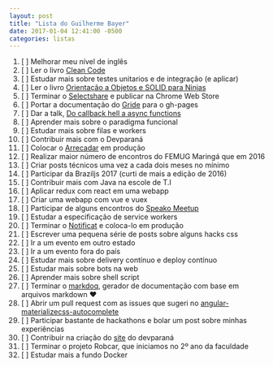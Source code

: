 ```yaml
---
layout: post
title: "Lista do Guilherme Bayer"
date: 2017-01-04 12:41:00 -0500
categories: listas
---
```


1. [ ] Melhorar meu nível de inglês
2. [ ] Ler o livro [Clean Code](https://www.amazon.com.br/Clean-Code-Handbook-Software-Craftsmanship/dp/0132350882)
3. [ ] Estudar mais sobre testes unitarios e de integração (e aplicar)
4. [ ] Ler o livro [Orientação a Objetos e SOLID para Ninjas](https://www.casadocodigo.com.br/products/livro-oo-solid)
5. [ ] Terminar o [Selectshare](https://github.com/guuibayer/selectshare) e publicar na Chrome Web Store
6. [ ] Portar a documentação do [Gride](https://github.com/guuibayer/gride) para o gh-pages
7. [ ] Dar a talk, [Do callback hell a async functions](https://docs.google.com/presentation/d/1SscZa_Yxzp8uE3x83xTFbIfDOkZxfd-H10XQ04hP1GA/edit?usp=sharing)
8. [ ] Aprender mais sobre o paradigma funcional
9. [ ] Estudar mais sobre filas e workers
10. [ ] Contribuir mais com o Devparaná
11. [ ] Colocar o [Arrecadar](https://github.com/arrecadar) em produção
12. [ ] Realizar maior número de encontros do FEMUG Maringá que em 2016
13. [ ] Criar posts técnicos uma vez a cada dois meses no mínimo
14. [ ] Participar da Braziljs 2017 (curti de mais a edição de 2016)
15. [ ] Contribuir mais com Java na escole de T.I
16. [ ] Aplicar redux com react em uma webapp
17. [ ] Criar uma webapp com vue e vuex
18. [ ] Participar de alguns encontros do [Speako Meetup](https://www.meetup.com/ptBR/Speako-Meetup/)
19. [ ] Estudar a especificação de service workers
20. [ ] Terminar o [Notificat](https://github.com/guuibayer/Notificat) e coloca-lo em produção
21. [ ] Escrever uma pequena série de posts sobre alguns hacks css
22. [ ] Ir a um evento em outro estado
23. [ ] Ir a um evento fora do país
24. [ ] Estudar mais sobre delivery contínuo e deploy contínuo
25. [ ] Estudar mais sobre bots na web
26. [ ] Aprender mais sobre shell script
27. [ ] Terminar o [markdoq](https://github.com/guuibayer/markdoq), gerador de documentação com base em arquivos markdown :heart:
28. [ ] Abrir um pull request com as issues que sugeri no [angular-materializecss-autocomplete](https://github.com/marcosflorencio/angular-materializecss-autocomplete)
29. [ ] Participar bastante de hackathons e bolar um post sobre minhas experiências
30. [ ] Contribuir na criação do [site](https://github.com/DeveloperParana/developerparana.github.io) do devparaná
31. [ ] Terminar o projeto Robcar, que iniciamos no 2º ano da faculdade
32. [ ] Estudar mais a fundo Docker
